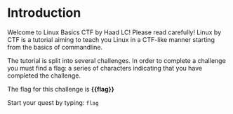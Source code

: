 # Introduction

Welcome to Linux Basics CTF by Haad LC! Please read carefully!
Linux by CTF is a tutorial aiming to teach you Linux in a CTF-like manner starting from the basics of commandline.

The tutorial is split into several challenges. In order to complete a challenge you must find a flag: a series of characters indicating that you have completed the challenge.

The flag for this challenge is **{{flag}}**

Start your quest by typing:
`flag`


